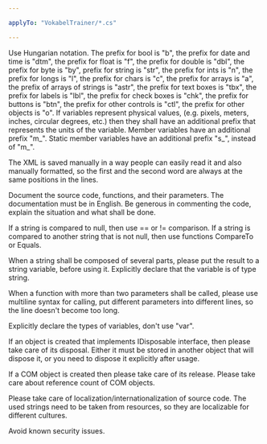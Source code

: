 ```yaml
---

applyTo: "VokabelTrainer/*.cs"

---
```


Use Hungarian notation. The prefix for bool is "b", the prefix for date and time is "dtm", the prefix for float is "f", the prefix for double is "dbl", the prefix for byte is "by", prefix for string is "str", the prefix for ints is "n", the prefix for longs is "l", the prefix for chars is "c", the prefix for arrays is "a", the prefix of arrays of strings is "astr", the prefix for text boxes is "tbx", the prefix for labels is "lbl", the prefix for check boxes is "chk", the prefix for buttons is "btn", the prefix for other controls is "ctl", the prefix for other objects is "o". If variables represent physical values, (e.g. pixels, meters, inches, circular degrees, etc.) then they shall have an additional prefix that represents the units of the variable. Member variables have an additional prefix "m_". Static member variables have an additional prefix "s_", instead of "m_".

The XML is saved manually in a way people can easily read it and also manually formatted, so the first and the second word are always at the same positions in the lines.

Document the source code, functions, and their parameters. The documentation must be in English. Be generous in commenting the code, explain the situation and what shall be done.

If a string is compared to null, then use == or != comparison. If a string is compared to another string that is not null, then use functions CompareTo or Equals.

When a string shall be composed of several parts, please put the result to a string variable, before using it. Explicitly declare that the variable is of type string.

When a function with more than two parameters shall be called, please use multiline syntax for calling, put different parameters into different lines, so the line doesn't become too long.

Explicitly declare the types of variables, don't use "var".

If an object is created that implements IDisposable interface, then please take care of its disposal. Either it must be stored in another object that will dispose it, or you need to dispose it explicitly after usage.

If a COM object is created then please take care of its release. Please take care about reference count of COM objects.

Please take care of localization/internationalization of source code. The used strings need to be taken from resources, so they are localizable for different cultures.

Avoid known security issues.
